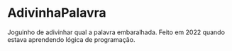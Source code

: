 # AdivinhaPalavra
Joguinho de adivinhar qual a palavra embaralhada. Feito em 2022 quando estava aprendendo lógica de programação.
